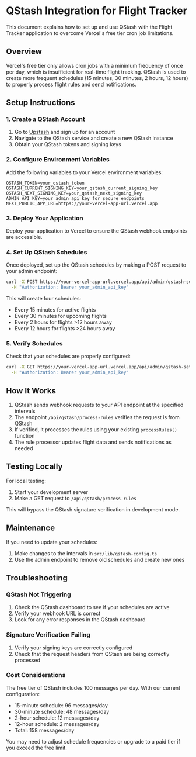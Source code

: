 # QStash Integration for Flight Tracker

This document explains how to set up and use QStash with the Flight Tracker application to overcome Vercel's free tier cron job limitations.

## Overview

Vercel's free tier only allows cron jobs with a minimum frequency of once per day, which is insufficient for real-time flight tracking. QStash is used to create more frequent schedules (15 minutes, 30 minutes, 2 hours, 12 hours) to properly process flight rules and send notifications.

## Setup Instructions

### 1. Create a QStash Account

1. Go to [Upstash](https://upstash.com/) and sign up for an account
2. Navigate to the QStash service and create a new QStash instance
3. Obtain your QStash tokens and signing keys

### 2. Configure Environment Variables

Add the following variables to your Vercel environment variables:

```
QSTASH_TOKEN=your_qstash_token
QSTASH_CURRENT_SIGNING_KEY=your_qstash_current_signing_key
QSTASH_NEXT_SIGNING_KEY=your_qstash_next_signing_key
ADMIN_API_KEY=your_admin_api_key_for_secure_endpoints
NEXT_PUBLIC_APP_URL=https://your-vercel-app-url.vercel.app
```

### 3. Deploy Your Application

Deploy your application to Vercel to ensure the QStash webhook endpoints are accessible.

### 4. Set Up QStash Schedules

Once deployed, set up the QStash schedules by making a POST request to your admin endpoint:

```bash
curl -X POST https://your-vercel-app-url.vercel.app/api/admin/qstash-setup \
  -H "Authorization: Bearer your_admin_api_key"
```

This will create four schedules:
- Every 15 minutes for active flights
- Every 30 minutes for upcoming flights
- Every 2 hours for flights >12 hours away
- Every 12 hours for flights >24 hours away

### 5. Verify Schedules

Check that your schedules are properly configured:

```bash
curl -X GET https://your-vercel-app-url.vercel.app/api/admin/qstash-setup \
  -H "Authorization: Bearer your_admin_api_key"
```

## How It Works

1. QStash sends webhook requests to your API endpoint at the specified intervals
2. The endpoint `/api/qstash/process-rules` verifies the request is from QStash
3. If verified, it processes the rules using your existing `processRules()` function
4. The rule processor updates flight data and sends notifications as needed

## Testing Locally

For local testing:
1. Start your development server
2. Make a GET request to `/api/qstash/process-rules`

This will bypass the QStash signature verification in development mode.

## Maintenance

If you need to update your schedules:
1. Make changes to the intervals in `src/lib/qstash-config.ts`
2. Use the admin endpoint to remove old schedules and create new ones

## Troubleshooting

### QStash Not Triggering

1. Check the QStash dashboard to see if your schedules are active
2. Verify your webhook URL is correct
3. Look for any error responses in the QStash dashboard

### Signature Verification Failing

1. Verify your signing keys are correctly configured
2. Check that the request headers from QStash are being correctly processed

### Cost Considerations

The free tier of QStash includes 100 messages per day. With our current configuration:
- 15-minute schedule: 96 messages/day
- 30-minute schedule: 48 messages/day
- 2-hour schedule: 12 messages/day
- 12-hour schedule: 2 messages/day
- Total: 158 messages/day

You may need to adjust schedule frequencies or upgrade to a paid tier if you exceed the free limit. 